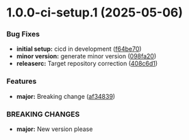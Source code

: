 # 1.0.0-ci-setup.1 (2025-05-06)


### Bug Fixes

* **initial setup:** cicd in development ([f64be70](https://github.com/TechnologyEnhancedLearning/TELBlazor/commit/f64be702f7a3e56c1600282f2bc5433496991fbe))
* **minor version:** generate minor version ([098fa20](https://github.com/TechnologyEnhancedLearning/TELBlazor/commit/098fa20d462c51943be449b2e8d738da9a9b3b7d))
* **releaserc:** Target repository correction ([408c6d1](https://github.com/TechnologyEnhancedLearning/TELBlazor/commit/408c6d11e50efc6ae8862fa50fefea8f3eec9235))


### Features

* **major:** Breaking change ([af34839](https://github.com/TechnologyEnhancedLearning/TELBlazor/commit/af34839d5979b1466fb64567e324b232b0505bc3))


### BREAKING CHANGES

* **major:** New version please
